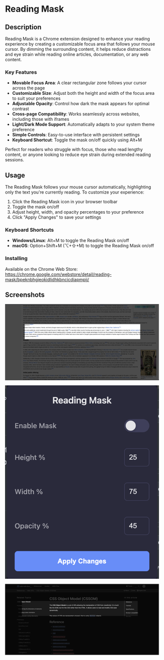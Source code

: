 # Reading Mask

## Description

Reading Mask is a Chrome extension designed to enhance your reading experience by creating a customizable focus area that follows your mouse cursor. By dimming the surrounding content, it helps reduce distractions and eye strain while reading online articles, documentation, or any web content.

### Key Features

- **Movable Focus Area**: A clear rectangular zone follows your cursor across the page
- **Customizable Size**: Adjust both the height and width of the focus area to suit your preferences
- **Adjustable Opacity**: Control how dark the mask appears for optimal contrast
- **Cross-page Compatibility**: Works seamlessly across websites, including those with iframes
- **Light/Dark Mode Support**: Automatically adapts to your system theme preference
- **Simple Controls**: Easy-to-use interface with persistent settings
- **Keyboard Shortcut**: Toggle the mask on/off quickly using Alt+M

Perfect for readers who struggle with focus, those who read lengthy content, or anyone looking to reduce eye strain during extended reading sessions.

## Usage

The Reading Mask follows your mouse cursor automatically, highlighting only the text you're currently reading. To customize your experience:

1. Click the Reading Mask icon in your browser toolbar
2. Toggle the mask on/off
3. Adjust height, width, and opacity percentages to your preference
4. Click "Apply Changes" to save your settings

### Keyboard Shortcuts

- **Windows/Linux**: Alt+M to toggle the Reading Mask on/off
- **macOS**: Option+Shift+M (⌥+⇧+M) to toggle the Reading Mask on/off

### Installing

Available on the Chrome Web Store:
https://chrome.google.com/webstore/detail/reading-mask/bpeknbhgjeokidlidhkbncicdiapmpij/

## Screenshots

![ScreenShot1](https://github.com/Indragith20/Reading-Mask-Chrome-Extension/blob/master/screenshots/Screenshot1.png)

![ScreenShot2](https://github.com/Indragith20/Reading-Mask-Chrome-Extension/blob/master/screenshots/Screenshot2.png)

![ScreenShot3](https://github.com/Indragith20/Reading-Mask-Chrome-Extension/blob/master/screenshots/Screenshot3.png)

